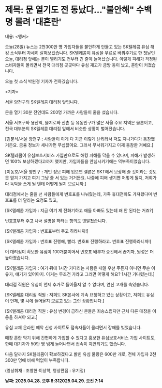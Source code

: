 # **제목: 문 열기도 전 동났다…"불안해" 수백 명 몰려 '대혼란'**

  내용: <앵커>

오늘(28일) 뉴스는 2천300만 명 가입자들을 불안하게 만들고 있는 SK텔레콤 유심 해킹 소식부터 자세히 살펴보겠습니다. SK텔레콤이 유심을 무료로 바꿔주기로 한 첫날인 오늘, 대리점 앞에는 문이 열리기도 전부터 긴 줄이 늘어섰습니다. 이렇게 피해가 걱정된 소비자들이 몰리면서 전국 대리점 곳곳마다 유심 재고가 금방 동이 났고, 혼란이 커졌습니다.

오늘 첫 소식 박원경 기자가 전하겠습니다.

<기자>

서울 양천구의 SK텔레콤 대리점 앞입니다.

문을 열기 30분 전인데도 200명 가까운 사람들이 줄을 섰습니다.

서울 서초구와 용산역, 을지로와 신촌 등 유동인구가 많은 서울 주요 지역은 물론이고, 전국 대부분의 SK텔레콤 대리점 앞에서 비슷한 상황이 벌어졌습니다.

[김문식/서울 양천구 : 사람들이 이게 다 지금 이렇게 난리라서 저도 지나가다가 동참했거든요. 금융 정보가 새나가면 무섭잖아요. 그래서 무서워가지고 이제 동참한 거예요.]

SK텔레콤이 유심보호서비스 가입만으로도 해킹 피해를 막을 수 있다며, 피해가 발생하면 100% 보상하겠다고까지 했지만, 가입자들을 안심시키기에는 역부족이었습니다.

[이동호/서울 양천구 : 개인 정보 피해 입으면 결론은 SKT에서 보상해 줄 것이라는 것도 못 믿겨 가지고 여기 그냥 줄 서 있는 거거든요. 나중에 피해 생기면 어떻게 될지, 저희가 다 독박을 쓰게 될 텐데 어떻게 될지 모르니까.]

대리점에서는 줄을 선 사람들에게 번호표를 나눠줬는데, 가족 휴대전화도 가져왔다며 번호표를 더 달라는 요청도 있고,

[SK텔레콤 가입자 : 지금 여기 제 전화기하고 애들 아빠도 있는데 왜 안 된다는 거죠?]

번호표부터 주고 나서 설명을 하라는 항의도 빗발쳤습니다.

[SK텔레콤 가입자 : 번호표부터 주고 하라니까!]

[SK텔레콤 가입자 : 번호표 진행해, 빨리. 번호표 진행하라고. 번호표 진행하라니까!]

이 대리점이 확보한 유심이 100개뿐이어서 번호표 배부가 중간에서 끊기자, 원성은 더 높아졌습니다.

[SK텔레콤 가입자 : 여기 뒤에 1시간 기다리는 사람은 내일 우선 주든지 아니면 무슨 이유가, 얘기가 있어야지. 이거는 무조건 가라고 그러면 어떻게 해요? 1시간 기다렸는데.]

대리점 직원은 유심이 언제 추가로 들어올지 알 수 없다며, 연신 고개를 숙였습니다.

[SK텔레콤 대리점 직원 : 저희도 SK본사에 계속 요청하고 있는 상황이고, 저희도 유심이 언제, 몇 시에 들어올지 모르고 있는 그런 상황입니다.]

[SK텔레콤 대리점 직원 : 유심 변경이 급하신 분들은 죄송스럽지만 근처 다른 매장을 이용을 하셔야 되고.]

유심 교체 온라인 예약 신청 사이트도 접속자들이 몰리면서 장애를 빚었습니다.

매장 혼란 막기 위해 간편하게 가입할 수 있다고 홍보한 유심보호서비스 가입 사이트도, 한때 대기자가 50만 명 넘게 늘어나면서 접속이 지연되기도 했습니다.

다음 달까지 SK텔레콤이 확보하겠다고 밝힌 유심 물량은 600만 개로, 전체 가입자 2천300만 명에 비해 턱없이 부족합니다.

(영상취재 : 조창현·이상학, 영상편집 : 우기정)

  **날짜: 2025.04.28. 오후 8:312025.04.29. 오전 7:14**